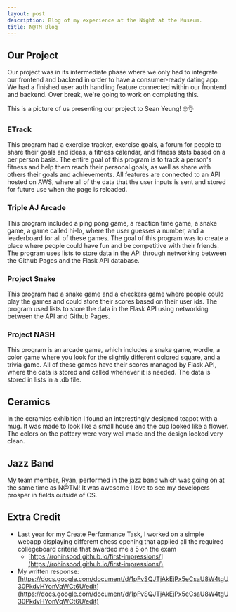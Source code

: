 ```yaml
---
layout: post
description: Blog of my experience at the Night at the Museum.
title: N@TM Blog
---
```


## Our Project
Our project was in its intermediate phase where we only had to integrate our frontend and backend in order to have a consumer-ready dating app. We had a finished user auth handling feature connected within our frontend and backend. Over break, we're going to work on completing this. 

This is a picture of us presenting our project to Sean Yeung! 🤓👌

### ETrack

This program had a exercise tracker, exercise goals, a forum for people to share their goals and ideas, a fitness calendar, and fitness stats based on a per person basis. The entire goal of this program is to track a person's fitness and help them reach their personal goals, as well as share with others their goals and achievements. All features are connected to an API hosted on AWS, where all of the data that the user inputs is sent and stored for future use when the page is reloaded.

### Triple AJ Arcade

This program included a ping pong game, a reaction time game, a snake game, a game called hi-lo, where the user guesses a number, and a leaderboard for all of these games. The goal of this program was to create a place where people could have fun and be competitive with their friends. The program uses lists to store data in the API through networking between the Github Pages and the Flask API database.

### Project Snake

This program had a snake game and a checkers game where people could play the games and could store their scores based on their user ids. The program used lists to store the data in the Flask API using networking between the API and Github Pages.

### Project NASH

This program is an arcade game, which includes a snake game, wordle, a color game where you look for the slightly different colored square, and a trivia game. All of these games have their scores managed by Flask API, where the data is stored and called whenever it is needed. The data is stored in lists in a .db file.

## Ceramics

In the ceramics exhibition I found an interestingly designed teapot with a mug. It was made to look like a small house and the cup looked like a flower. The colors on the pottery were very well made and the design looked very clean.

## Jazz Band

My team member, Ryan, performed in the jazz band which was going on at the same time as N@TM! It was awesome I love to see my developers prosper in fields outside of CS.

## Extra Credit
 - Last year for my Create Performance Task, I worked on a simple webapp displaying different chess opening that applied all the required collegeboard criteria that awarded me a 5 on the exam
   - [https://rohinsood.github.io/first-impressions/](https://rohinsood.github.io/first-impressions/)
 - My written response: [https://docs.google.com/document/d/1pFvSQJTjAkEjPx5eCsaU8W4tgU30PkdvHYonVqWCt6U/edit](https://docs.google.com/document/d/1pFvSQJTjAkEjPx5eCsaU8W4tgU30PkdvHYonVqWCt6U/edit)
